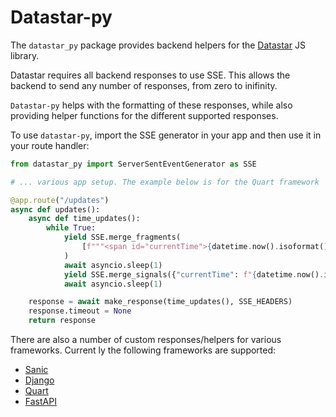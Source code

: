 # Datastar-py

The `datastar_py` package provides backend helpers for the [Datastar](https://data-star.dev) JS library.

Datastar requires all backend responses to use SSE. This allows the backend to
send any number of responses, from zero to inifinity.

`Datastar-py` helps with the formatting of these responses, while also
providing helper functions for the different supported responses.

To use `datastar-py`, import the SSE generator in your app and then use
it in your route handler:

```python
from datastar_py import ServerSentEventGenerator as SSE

# ... various app setup. The example below is for the Quart framework

@app.route("/updates")
async def updates():
    async def time_updates():
        while True:
            yield SSE.merge_fragments(
                [f"""<span id="currentTime">{datetime.now().isoformat()}"""]
            )
            await asyncio.sleep(1)
            yield SSE.merge_signals({"currentTime": f"{datetime.now().isoformat()}"})
            await asyncio.sleep(1)

    response = await make_response(time_updates(), SSE_HEADERS)
    response.timeout = None
    return response
```

There are also a number of custom responses/helpers for various frameworks. Current ly the following frameworks are supported:

* [Sanic](https://sanic.dev/en/)
* [Django](https://www.djangoproject.com/)
* [Quart](https://quart.palletsprojects.com/en/stable/)
* [FastAPI](https://fastapi.tiangolo.com/)
